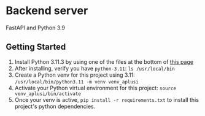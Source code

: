 # Backend server
FastAPI and Python 3.9

## Getting Started
1. Install Python 3.11.3 by using one of the files at the bottom of [this page](https://www.python.org/downloads/release/python-3113/)
2. After installing, verify you have `python-3.11`: `ls /usr/local/bin`
3. Create a Python venv for this project using 3.11: `/usr/local/bin/python3.11 -m venv venv_aplusi`
4. Activate your Python virtual environment for this project: `source venv_aplusi/bin/activate`
5. Once your venv is active, `pip install -r requirements.txt` to install this project's python dependencies.
